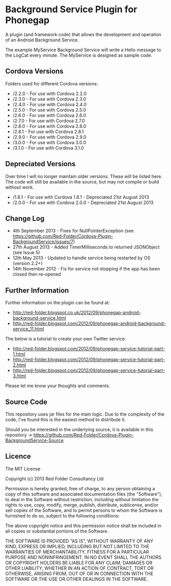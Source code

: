 # Background Service Plugin for Phonegap #

A plugin (and framework code) that allows the development and operation of an Android Background Service.

The example MyService Background Service will write a Hello message to the LogCat every minute.  The MyService is designed as sample code.

## Cordova Versions ##

Folders used for different Cordova versions:

* /2.2.0 - For use with Cordova 2.2.0
* /2.3.0 - For use with Cordova 2.3.0
* /2.4.0 - For use with Cordova 2.4.0
* /2.5.0 - For use with Cordova 2.5.0
* /2.6.0 - For use with Cordova 2.6.0
* /2.7.0 - For use with Cordova 2.7.0
* /2.8.0 - For use with Cordova 2.8.0
* /2.8.1 - For use with Cordova 2.8.1
* /2.9.0 - For use with Cordova 2.9.0
* /3.0.0 - For use with Cordova 3.0.0
* /3.1.0 - For use with Cordova 3.1.0

## Depreciated Versions ##

Over time I will no longer maintain older versions.  These will be listed here.  The code will still be available in the source, but may not compile or build without work.

* /1.8.1 - For use with Cordova 1.8.1 - Depreciated 21st August 2013
* /2.0.0 - For use with Cordova 2.0.0 - Depreciated 21st August 2013


## Change Log ##

* 4th September 2013 - Fixes for NullPointerException (see https://github.com/Red-Folder/Cordova-Plugin-BackgroundService/issues/7)
* 27th August 2013 - Added TimerMilliseconds to returned JSONObject (see Issue 5)
* 12th May 2013 - Updated to handle service being restarted by OS (version 2.2+)
* 14th November 2012 - Fix for service not stopping if the app has been closed then re-opened

## Further Information ##

Further information on the plugin can be found at:

* http://red-folder.blogspot.co.uk/2012/09/phonegap-android-background-service.html
* http://red-folder.blogspot.com/2012/09/phonegap-android-background-service_11.html

The below is a tutorial to create your own Twitter service:

* http://red-folder.blogspot.com/2012/09/phonegap-service-tutorial-part-1.html
* http://red-folder.blogspot.com/2012/09/phonegap-service-tutorial-part-2.html
* http://red-folder.blogspot.com/2012/09/phonegap-service-tutorial-part-3.html

Please let me know your thoughts and comments.

## Source Code ##

This repository uses jar files for the main logic.  Due to the complexity of the code, I've found this is the easiest method to distribute it.

Should you be interested in the underlying source, it is available in this repository -> https://github.com/Red-Folder/Cordova-Plugin-BackgroundService-Source

## Licence ##

The MIT License

Copyright (c) 2013 Red Folder Consultancy Ltd

Permission is hereby granted, free of charge, to any person obtaining a copy of this software and associated documentation files (the "Software"), to deal in the Software without restriction, including without limitation the rights to use, copy, modify, merge, publish, distribute, sublicense, and/or sell copies of the Software, and to permit persons to whom the Software is furnished to do so, subject to the following conditions:

The above copyright notice and this permission notice shall be included in all copies or substantial portions of the Software.

THE SOFTWARE IS PROVIDED "AS IS", WITHOUT WARRANTY OF ANY KIND, EXPRESS OR IMPLIED, INCLUDING BUT NOT LIMITED TO THE WARRANTIES OF MERCHANTABILITY, FITNESS FOR A PARTICULAR PURPOSE AND NONINFRINGEMENT. IN NO EVENT SHALL THE AUTHORS OR COPYRIGHT HOLDERS BE LIABLE FOR ANY CLAIM, DAMAGES OR OTHER LIABILITY, WHETHER IN AN ACTION OF CONTRACT, TORT OR OTHERWISE, ARISING FROM, OUT OF OR IN CONNECTION WITH THE SOFTWARE OR THE USE OR OTHER DEALINGS IN THE SOFTWARE.

